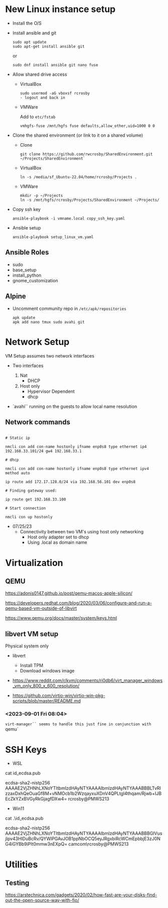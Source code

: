 # New Linux instance setup

- Install the O/S

- Install ansible and git

    ```shell
    sudo apt update
    sudo apt-get install ansible git
    ```

    or

    ```shell
    sudo dnf install ansible git nano fuse
    ```

- Allow shared drive access

    - VirtualBox

        ```shell
        sudo usermod -aG vboxsf rcrosby
        - logout and back in

    - VMWare

        Add to `etc/fstab`

        ```shell
        vmhgfs-fuse /mnt/hgfs fuse defaults,allow_other,uid=1000 0 0
        ```

- Clone the shared environment (or link to it on a shared volume)

    - Clone

        ```shell
        git clone https://github.com/rwcrosby/SharedEnvironment.git ~/Projects/SharedEnvironment`
        ```

    - VirtualBox

        ```shell
        ln -s /media/sf_Ubuntu-22.04/home/rcrosby/Projects .
        ```
    - VMWare

        ```shell
        mkdir -p ~/Projects
        ln -s /mnt/hgfs/rcrosby/Projects/SharedEnvironment ~/Projects/
        ```

- Copy ssh key

    ```shell
    ansible-playbook -i vmname.local copy_ssh_key.yaml
    ``````

- Ansible setup

    ```shell
    ansible-playbook setup_linux_vm.yaml
    ``````

## Ansible Roles

- sudo
- base_setup
- install_python
- gnome_customization

## Alpine

- Uncomment community repo in `/etc/apk/repositories`

    ```shell
    apk update
    apk add nano tmux sudo avahi git
    ```

# Network Setup

VM Setup assumes two network interfaces

- Two interfaces
    1. Nat
        - DHCP
    2. Host only 
        - Hypervisor Dependent
        - dhcp

- `avahi`` running on the guests to allow local name resolution

## Network commands

```shell

# Static ip

nmcli con add con-name hostonly ifname enp0s8 type ethernet ip4 192.168.33.101/24 gw4 192.168.33.1

# dhcp

nmcli con add con-name hostonly ifname enp0s8 type ethernet ipv4 method auto

ip route add 172.17.128.0/24 via 192.168.56.101 dev enp0s8

# Finding gateway used:

ip route get 192.168.33.100

# Start connection

nmcli con up hostonly

```

- 07/25/23
    - Connectivity between two VM's using host only networking
        - Host only adapter set to dhcp
        - Using .local as domain name


# Virtualization

## QEMU

https://adonis0147.github.io/post/qemu-macos-apple-silicon/

https://developers.redhat.com/blog/2020/03/06/configure-and-run-a-qemu-based-vm-outside-of-libvirt

https://www.qemu.org/docs/master/system/keys.html


## libvert VM setup

Physical system only

- libvert
    - Install TPM
    - Download windows image

- https://www.reddit.com/r/kvm/comments/ri0db6/virt_manager_windows_vm_only_800_x_600_resolution/

- https://github.com/virtio-win/virtio-win-pkg-scripts/blob/master/README.md

### <2023-09-01 Fri 08:04>

`virt-manager`` seems to handle this just fine in conjunction with `qemu`


# SSH Keys

- WSL

cat id_ecdsa.pub

ecdsa-sha2-nistp256 AAAAE2VjZHNhLXNoYTItbmlzdHAyNTYAAAAIbmlzdHAyNTYAAABBBLTvRIzzaxDxhQeOuaGf8M+vNMOcb1b2WzqayxuXDnV4QPLtgl4thqam/Rjwb+IJBEcZkYZxBVGyRkGjagfDXw4= rcrosby@PMWS213

- Win11

cat .\id_ecdsa.pub


ecdsa-sha2-nistp256 AAAAE2VjZHNhLXNoYTItbmlzdHAyNTYAAAAIbmlzdHAyNTYAAABBBGIVusjIpv43HlDuBcRv/QYWlPGAvJOB1ppNbOCQ5eyJRgxbiRcWCmEpbbjE3zJ0NG4iGYBb9iPlt0mmw3nEXpQ= camcom\rcrosby@PMWS213

# Utilities

## Testing

https://arstechnica.com/gadgets/2020/02/how-fast-are-your-disks-find-out-the-open-source-way-with-fio/


